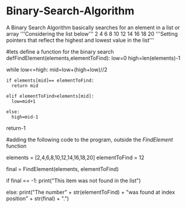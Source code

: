# Binary-Search-Algorithm
A Binary Search Algorithm basically searches for an element in a list or array 
'''Considering the list below'''
2  4  6  8  10  12  14  16  18  20 
'''Setting pointers that reflect the highest and lowest value in the list'''

#lets define a function for the binary search
defFindElement(elements,elementToFind):
  low=0
  high=len(elements)-1

  while low<=high:
    mid=low+(high+low)//2

    if elements[mid]== elementToFind:
      return mid

    elif elementToFind>elements[mid]:
      low=mid+1

    else:
      high=mid-1
  return-1

#adding the following code to the program, outside the _FindElement_ function

elements = [2,4,6,8,10,12,14,16,18,20]
elementToFind = 12

final = FindElement(elements, elementToFind)

if final == -1:
  print("This item was not found in the list")
  
else:
  print("The number" + str(elementToFind) + "was found at index position" + str(final) + ".")
  
  
